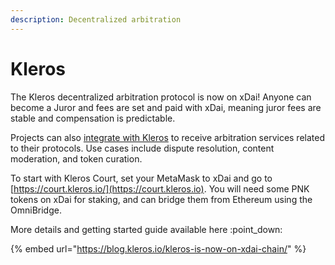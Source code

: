 ```yaml
---
description: Decentralized arbitration
---
```


# Kleros

The Kleros decentralized arbitration protocol is now on xDai! Anyone can become a Juror and fees are set and paid with xDai, meaning juror fees are stable and compensation is predictable.

Projects can also [integrate with Kleros](https://kleros.io/integrations) to receive arbitration services related to their protocols. Use cases include dispute resolution, content moderation, and token curation.

To start with Kleros Court, set your MetaMask to xDai and go to [https://court.kleros.io/](https://court.kleros.io). You will need some PNK tokens on xDai for staking, and can bridge them from Ethereum using the OmniBridge.

More details and getting started guide available here :point\_down:&#x20;

{% embed url="https://blog.kleros.io/kleros-is-now-on-xdai-chain/" %}



